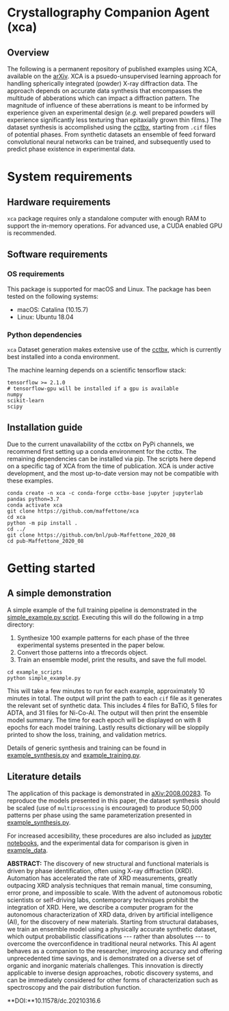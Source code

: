 # Crystallography Companion Agent (xca)

## Overview
The following is a permanent repository of published examples using XCA, available on the [arXiv](https://arxiv.org/abs/2008.00283). 
XCA is a psuedo-unsupervised learning approach for handling spherically integrated (powder) X-ray diffraction data.
The approach depends on accurate data synthesis that encompasses the multitude of abberations which can impact a diffraction pattern. 
The magnitude of influence of these aberrations is meant to be informed by experience given an experimental design (*e.g.* 
well prepared powders will experience significantly less texturing than epitaxially grown thin films.)
The dataset synthesis is accomplished using the [cctbx](https://cctbx.github.io/), starting from `.cif` files of potential phases. 
From synthetic datasets an ensemble of feed forward convolutional neural networks can be trained, and subsequently used
to predict phase existence in experimental data. 

# System requirements
## Hardware requirements
`xca` package requires only a standalone computer with enough RAM to support the in-memory operations.
For advanced use, a CUDA enabled GPU is recommended. 

## Software requirements
### OS requirements
This package is supported for macOS and Linux. The package has been tested on the following systems:
- macOS: Catalina (10.15.7)
- Linux: Ubuntu 18.04

### Python dependencies 
`xca` Dataset generation makes extensive use of the [cctbx](https://cctbx.github.io/), 
which is currently best installed into a conda environment. 

The machine learning depends on a scientific tensorflow stack: 
```
tensorflow >= 2.1.0
# tensorflow-gpu will be installed if a gpu is available 
numpy
scikit-learn
scipy
``` 

## Installation guide
Due to the current unavailability of the cctbx on PyPi channels, we recommend first setting up a 
conda environment for the cctbx. The remaining dependencies can be installed via pip. 
The scripts here depend on a specific tag of XCA from the time of publication. 
XCA is under active development, and the most up-to-date version may not be compatible with these examples.
```
conda create -n xca -c conda-forge cctbx-base jupyter jupyterlab pandas python=3.7
conda activate xca
git clone https://github.com/maffettone/xca
cd xca
python -m pip install .
cd ../
git clone https://github.com/bnl/pub-Maffettone_2020_08
cd pub-Maffettone_2020_08
``` 


# Getting started
## A simple demonstration 
A simple example of the full training pipeline is demonstrated in the
[simple_example.py script](example_scripts/simple_example.py). 
Executing this will do the following in a tmp directory:  
1. Synthesize 100 example patterns for each phase of the three experimental systems presented in the paper below.
2. Convert those patterns into a tfrecords object. 
3. Train an ensemble model, print the results, and save the full model.  

```
cd example_scripts
python simple_example.py
```

This will take a few minutes to run for each example, approximately 10 minutes in total. 
The output will print the path to each `cif` file as it generates the relevant set of synthetic data. This includes
4 files for BaTiO, 5 files for ADTA, and 31 files for Ni-Co-Al. The output will then print the ensemble model summary. 
The time for each epoch will be displayed on with 8 epochs for each model training. 
Lastly results dictionary will be sloppily printed to show the loss, training, and validation metrics. 


Details of generic synthesis and training can be found in 
[example_synthesis.py](example_scripts/example_synthesis.py) and 
[example_training.py](example_scripts/example_training.py).  

## Literature details 
The application of this package is demonstrated in [aXiv:2008.00283](https://arxiv.org/abs/2008.00283).
To reproduce the models presented in this paper, the dataset synthesis should be scaled (use of `multiprocessing` is 
encouraged) to produce 50,000 patterns per phase using the same parameterization presented in 
[example_synthesis.py](example_scripts/example_synthesis.py). 

For increased accesibility, these procedures are also included as [jupyter notebooks](example_notebooks),
and the experimental data for comparison is given in [example_data](example_data).

**ABSTRACT:** The discovery of new structural and functional materials is driven by phase identification, often using X-ray diffraction (XRD). Automation has accelerated the rate of XRD measurements, greatly outpacing XRD analysis techniques that remain manual, time consuming, error prone, and impossible to scale. With the advent of autonomous robotic scientists or self-driving labs, contemporary techniques prohibit the integration of XRD. Here, we describe a computer program for the autonomous characterization of XRD data, driven by artificial intelligence (AI), for the discovery of new materials. Starting from structural databases, we train an ensemble model using a physically accurate synthetic dataset, which output probabilistic classifications --- rather than absolutes --- to overcome the overconfidence in traditional neural networks. This AI agent behaves as a companion to the researcher, improving accuracy and offering unprecedented time savings, and is demonstrated on a diverse set of organic and inorganic materials challenges. This innovation is directly applicable to inverse design approaches, robotic discovery systems, and can be immediately considered for other forms of characterization such as spectroscopy and the pair distribution function.

**DOI:**10.11578/dc.20210316.6


